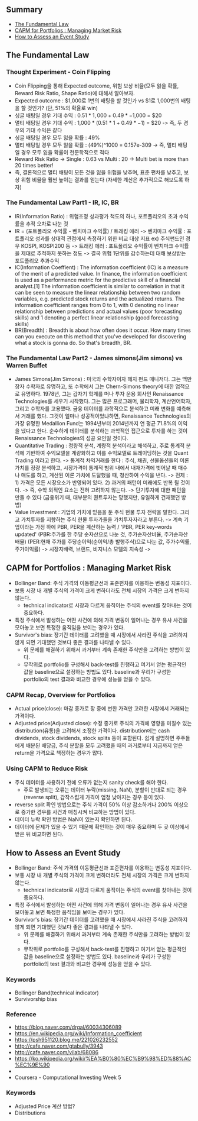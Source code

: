 ## Summary
- [The Fundamental Law](#dd)
- [CAPM for Portfolios : Managing Market Risk](#ee)
- [How to Assess an Event Study](#ff)

## The Fundamental Law <a name="dd"></a>

### Thought Experiment - Coin Flipping
- Coin Flipping을 통해 Expected outcome, 위험 보상 비율(모두 잃을 확률, Reward Risk Ratio, Shape Ratio)에 대해서 알아보자.
- Expected outcome : $1,000로 1번의 배팅을 할 것인가 vs $1로 1,000번의 배팅을 할 것인가?
  (단, 51%의 확율로 win)
- 싱글 배팅일 경우 기대 수익 : 0.51 * $1,000 + 0.49 * -$1,000 = $20
- 멀티 배팅일 경우 기대 수익 : 1,000 * (0.51 * $1 + 0.49 * -$1) = $20
  -> 즉, 두 경우의 기대 수익은 같다
- 싱글 배팅일 경우 모두 잃을 확률 : 49%
- 멀티 배팅일 경우 모두 잃을 확률 : (49%)^1000 = 0.157e-309
  -> 즉, 멀티 배팅일 경우 모두 잃을 확률이 천문학적으로 적다
- Reward Risk Ratio -> Single : 0.63 vs Multi : 20 -> Multi bet is more than 20 times better!
- 즉, 결론적으로 멀티 배팅이 모든 것을 잃을 위험을 낮추며, 표준 편차를 낮추고, 보상 위험 비율을 훨씬 높이는 결과를 얻는다 (자세한 계산은 추가적으로 해보도록 하자)

### The Fundamental Law Part1 - IR, IC, BR
- IR(Information Ratio) : 위험조정 성과평가 척도의 하나, 포트폴리오의 초과 수익률을 추적 오차로 나눈 것
- IR = (포트폴리오 수익률 - 벤치마크 수익률) / 트래킹 에러
  -> 벤치마크 수익률 : 포트폴리오 성과를 상대적 관점에서 측정하기 위한 비교 대상 지표
                 ex) 주식펀드인 경우 KOSPI, KOSPI200 등
  -> 트래킹 에러 : 포트폴리오 수익률이 벤치마크 수익률을 제대로 추적하지 못하는 정도
  -> 결국 위험 1단위를 감수하는데 대해 보상받는 포트폴리오 추과수익
- IC(Information Coeffient) : The information coefficient (IC) is a measure of the merit of a predicted value. In finance, the information coefficient is used as a performance metric for the predictive skill of a financial analyst.[1] The information coefficient is similar to correlation in that it can be seen to measure the linear relationship between two random variables, e.g. predicted stock returns and the actualized returns. The information coefficient ranges from 0 to 1, with 0 denoting no linear relationship between predictions and actual values (poor forecasting skills) and 1 denoting a perfect linear relationship (good forecasting skills)
- BR(Breadth) : Breadth is about how often does it occur. How many times can you execute on this method that you've developed for discovering what a stock is gonna do. So that's breadth, BR.

### The Fundamental Law Part2 - James simons(Jim simons) vs Warren Buffet
- James Simons(Jim Simons) : 미국의 수학자이자 헤지 펀드 매니저다. 그는 백만장자 수학자로 유명하고, 또 수학에서 그는 Chern-Simons theory에 대한 업적으로 유명하다. 
 1978년, 그는 갑자기 학계를 떠나 투자 운용 회사인 Renaissance Technologies를 세우기 시작했다. 그는 많은 프로그래머, 물리학자, 계산언어학자, 그리고 수학자를 고용했다. 금융 데이터를 과학적으로 분석하고 미래 변화를 예측해서 거래를 했다. 그것이 얼마나 성공적이었냐하면, Renaissance Technologies의 가장 유명한 Medallion Fund는 1994년부터 2014년까지 연 평균 71.8%의 이익을 냈다고 한다. 순수하게 데이터를 분석하는 과학적인 접근으로 투자를 하는 것이 Renaissance Technologies의 성공 요인일 것이다.
- Quantitative Trading : 정량적 분석, 계량적 분석이라고 해석하고, 주로 통계적 분석에 기반하여 수익모델을 계량화하고 이를 수익모델로 트레이딩하는 것을 Quant Trading 이라고 한다.
  -> 통계적 차익거래를 한다 : 주식, 채권, 선물옵션들의 이론가치를 정량 분석하고, 시장가격이 통계적 범위 내에서 내재가격에 벗어날 때 매수나 매도를 하고, 계산된 이론 가치에 도달했을 때, 청산하여 수익을 낸다.
  ->  전제 : 1) 가격은 모든 시장요소가 반영되어 있다. 2) 과거의 패턴이 미래에도 반복 될 것이다.
  -> 즉, 수학 외적인 요소는 전혀 고려하지 않는다.
  -> 단기투자에 대한 패턴을 만들 수 있다 (금융위기 때, 대부분의 퀀트투자는 망했지만, 유일하게 건재했던 방법)
- Value Investment : 기업의 가치에 믿음을 둔 주식 현물 투자 전략을 말한다. 그리고 가치투자를 지향하는 주식 현물 투자가들을 가치투자자라고 부른다.
  -> 계속 기업이라는 가정 하에 PBR, PER을 계산하는 능력 / 'PBR, PER key-words updated'
    (PBR:주가를 한 주당 순자산으로 나눈 것, 주가순자산비율, 주가순자산배율)
    (PER:현재 주가를 주당순이익(순이익/총 발행주식)으로 나눈 값, 주가수익률, 주가이익률)
  -> 시장지배력, 브랜드, 비지니스 모델의 지속성
  -> 

## CAPM for Portfolios : Managing Market Risk <a name="ee"></a>
- Bollinger Band: 주식 가격의 이동평균선과 표준편차를 이용하는 변동성 지표이다. 
- 보통 시장 내 개별 주식의 가격이 크게 변하더라도 전체 시장의 가격은 크게 변하지 않는다. 
  - technical indicator로 시장과 다르게 움직이는 주식의 event를 찾아내는 것이 중요하다. 
- 특정 주식에서 발생하는 어떤 사건에 의해 가격 변동이 일어나는 경우 유사 사건을 모아놓고 보면 특정한 움직임을 보이는 경우가 있다. 
- Survivor's bias: 장기간 데이터를 고려했을 때 시장에서 사라진 주식을 고려하지 않게 되면 기대했던 것보다 좋은 결과를 나타낼 수 있다.
  - 위 문제를 해결하기 위해서 과거부터 계속 존재한 주식만을 고려하는 방법이 있다. 
  - 무작위로 portfolio를 구성해서 back-test를 진행하고 여기서 얻는 평균적인 값을 baseline으로 설정하는 방법도 있다. baseline과 우리가 구성한 portfolio의 test 결과와 비교한 경우에 성능을 얻을 수 있다. 

### CAPM Recap, Overview for Portfolios
- Actual price(close): 마감 종가로 장 중에 변한 가격만 고려한 시장에서 거래되는 가격이다. 
- Adjusted price(Adjusted close): 수정 종가로 주식의 가격에 영향을 미칠수 있는 distribution(유통)을 고려해서 조정한 가격이다. distribution에는 cash dividends, stock dividends, stock splits 등이 포함된다. 쉽게 설명하면 주주들에게 배분된 배당금, 주식 분할을 모두 고려했을 때의 과거로부터 지금까지 얻은 return을 가격으로 책정하는 경우가 많다. 

### Using CAPM to Reduce Risk
- 주식 데이터를 사용하기 전에 오류가 없는지 sanity check를 해야 한다. 
  - 주로 발생되는 오류는 데이터 누락(missing, NaN), 분할이 반대로 되는 경우(reverse split), 갑작스럽게 가격이 엄청 낮아지는 경우 등이 있다. 
- reverse split 확인 방법으로는 주식 가격이 50% 이상 감소하거나 200% 이상으로 증가한 경우를 사건과 매칭시켜 비교하는 방법이 있다. 
- 데이터 누락 확인 방법은 NaN이 있는지 확인하면 된다. 
- 데이터에 문제가 있을 수 있기 때문에 확인하는 것이 매우 중요하며 두 곳 이상에서 받은 뒤 비교하면 된다. 

## How to Assess an Event Study <a name="ff"></a>
- Bollinger Band: 주식 가격의 이동평균선과 표준편차를 이용하는 변동성 지표이다. 
- 보통 시장 내 개별 주식의 가격이 크게 변하더라도 전체 시장의 가격은 크게 변하지 않는다. 
  - technical indicator로 시장과 다르게 움직이는 주식의 event를 찾아내는 것이 중요하다. 
- 특정 주식에서 발생하는 어떤 사건에 의해 가격 변동이 일어나는 경우 유사 사건을 모아놓고 보면 특정한 움직임을 보이는 경우가 있다. 
- Survivor's bias: 장기간 데이터를 고려했을 때 시장에서 사라진 주식을 고려하지 않게 되면 기대했던 것보다 좋은 결과를 나타낼 수 있다.
  - 위 문제를 해결하기 위해서 과거부터 계속 존재한 주식만을 고려하는 방법이 있다. 
  - 무작위로 portfolio를 구성해서 back-test를 진행하고 여기서 얻는 평균적인 값을 baseline으로 설정하는 방법도 있다. baseline과 우리가 구성한 portfolio의 test 결과와 비교한 경우에 성능을 얻을 수 있다. 

### Keywords
- Bollinger Band(technical indicator)
- Survivorship bias

### Reference
- https://blog.naver.com/drgal/60034306089
- https://en.wikipedia.org/wiki/Information_coefficient
- https://psh951120.blog.me/221026232552
- http://cafe.naver.com/gtabully/3943
- http://cafe.naver.com/vilab/68086
- https://ko.wikipedia.org/wiki/%EA%B0%80%EC%B9%98%ED%88%AC%EC%9E%90
- 
- Coursera - Computational Investing Week 5 

### Keywords
- Adjusted Price 계산 방법?
- Distributions